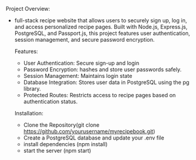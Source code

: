 Project Overview:

- full-stack recipe website that allows users to securely sign up, log in, and access personalized recipe pages.
  Built with Node.js, Express.js, PostgreSQL, and Passport.js, this project features user authentication, session management, 
  and secure password encryption.


  Features:
  
  - User Authentication: Secure sign-up and login
  - Password Encryption: hashes and store user passwords safely.
  - Session Management: Maintains login state
  - Database Integration: Stores user data in PostgreSQL using the pg library.
  - Protected Routes: Restricts access to recipe pages based on authentication status.
 

  Installation:
  
  - Clone the Repository(git clone https://github.com/yourusername/myrecipebook.git)
  - Create a PostgreSQL database and update your .env file
  - install dependencies (npm install)
  - start the server (npm start)
 
    
     
